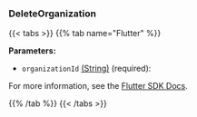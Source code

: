 ### DeleteOrganization

{{< tabs >}}
{{% tab name="Flutter" %}}

**Parameters:**

- `organizationId` [(String)](https://api.flutter.dev/flutter/dart-core/String-class.html) (required):


For more information, see the [Flutter SDK Docs](https://flutter.viam.dev/viam_protos.app.app/AppServiceClient/deleteOrganization.html).

{{% /tab %}}
{{< /tabs >}}

